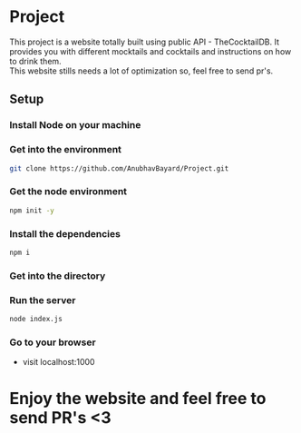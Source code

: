 # Project
This project is a website totally built using public API - TheCocktailDB. It provides you with different mocktails and cocktails and instructions on how to drink them.  
This website stills needs a lot of optimization so, feel free to send pr's.

## Setup

### Install Node on your machine

### Get into the environment
```bash
git clone https://github.com/AnubhavBayard/Project.git
```

### Get the node environment
```bash
npm init -y
```

### Install the dependencies
```bash
npm i
```

### Get into the directory

### Run the server
```bash
node index.js
```

### Go to your browser
- visit localhost:1000

# Enjoy the website and feel free to send PR's <3
